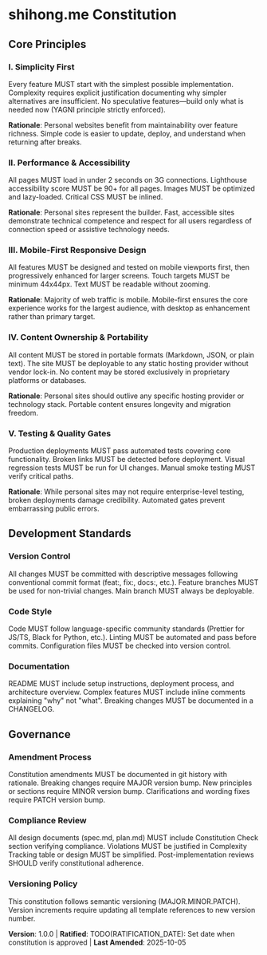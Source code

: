 <!--
Sync Impact Report:
Version: 0.0.0 → 1.0.0
Modified principles: N/A (initial version)
Added sections: All core principles, Development Standards, Governance
Removed sections: None
Templates requiring updates:
  ✅ .specify/templates/plan-template.md (reviewed - compatible)
  ✅ .specify/templates/spec-template.md (reviewed - compatible)
  ✅ .specify/templates/tasks-template.md (reviewed - compatible)
Follow-up TODOs:
  - RATIFICATION_DATE needs to be set (marked as TODO in Governance section)
-->

# shihong.me Constitution

## Core Principles

### I. Simplicity First
Every feature MUST start with the simplest possible implementation. Complexity requires
explicit justification documenting why simpler alternatives are insufficient. No
speculative features—build only what is needed now (YAGNI principle strictly enforced).

**Rationale**: Personal websites benefit from maintainability over feature richness.
Simple code is easier to update, deploy, and understand when returning after breaks.

### II. Performance & Accessibility
All pages MUST load in under 2 seconds on 3G connections. Lighthouse accessibility
score MUST be 90+ for all pages. Images MUST be optimized and lazy-loaded. Critical
CSS MUST be inlined.

**Rationale**: Personal sites represent the builder. Fast, accessible sites demonstrate
technical competence and respect for all users regardless of connection speed or
assistive technology needs.

### III. Mobile-First Responsive Design
All features MUST be designed and tested on mobile viewports first, then progressively
enhanced for larger screens. Touch targets MUST be minimum 44x44px. Text MUST be
readable without zooming.

**Rationale**: Majority of web traffic is mobile. Mobile-first ensures the core
experience works for the largest audience, with desktop as enhancement rather than
primary target.

### IV. Content Ownership & Portability
All content MUST be stored in portable formats (Markdown, JSON, or plain text). The
site MUST be deployable to any static hosting provider without vendor lock-in. No
content may be stored exclusively in proprietary platforms or databases.

**Rationale**: Personal sites should outlive any specific hosting provider or
technology stack. Portable content ensures longevity and migration freedom.

### V. Testing & Quality Gates
Production deployments MUST pass automated tests covering core functionality. Broken
links MUST be detected before deployment. Visual regression tests MUST be run for UI
changes. Manual smoke testing MUST verify critical paths.

**Rationale**: While personal sites may not require enterprise-level testing, broken
deployments damage credibility. Automated gates prevent embarrassing public errors.

## Development Standards

### Version Control
All changes MUST be committed with descriptive messages following conventional commit
format (feat:, fix:, docs:, etc.). Feature branches MUST be used for non-trivial
changes. Main branch MUST always be deployable.

### Code Style
Code MUST follow language-specific community standards (Prettier for JS/TS, Black for
Python, etc.). Linting MUST be automated and pass before commits. Configuration files
MUST be checked into version control.

### Documentation
README MUST include setup instructions, deployment process, and architecture overview.
Complex features MUST include inline comments explaining "why" not "what". Breaking
changes MUST be documented in a CHANGELOG.

## Governance

### Amendment Process
Constitution amendments MUST be documented in git history with rationale. Breaking
changes require MAJOR version bump. New principles or sections require MINOR version
bump. Clarifications and wording fixes require PATCH version bump.

### Compliance Review
All design documents (spec.md, plan.md) MUST include Constitution Check section
verifying compliance. Violations MUST be justified in Complexity Tracking table or
design MUST be simplified. Post-implementation reviews SHOULD verify constitutional
adherence.

### Versioning Policy
This constitution follows semantic versioning (MAJOR.MINOR.PATCH). Version increments
require updating all template references to new version number.

**Version**: 1.0.0 | **Ratified**: TODO(RATIFICATION_DATE): Set date when constitution is approved | **Last Amended**: 2025-10-05
